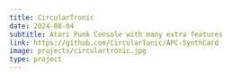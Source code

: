 ```yaml
---
title: CircularTronic
date: 2024-08-04
subtitle: Atari Punk Console with many extra features
link: https://github.com/CircularTonic/APC-SynthCard
image: projects/circulartronic.jpg
type: project
---
```

